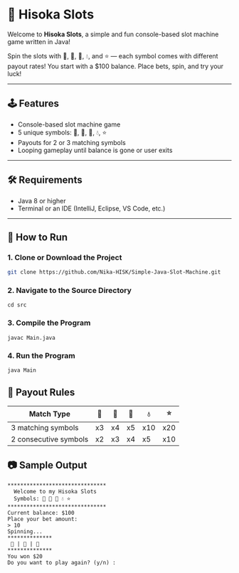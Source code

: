 # 🎰 Hisoka Slots

Welcome to **Hisoka Slots**, a simple and fun console-based slot machine game written in Java!

Spin the slots with 🍒, 🍉, 🍋, 💧, and ⭐ — each symbol comes with different payout rates! You start with a $100 balance. Place bets, spin, and try your luck!

---

## 🕹️ Features

- Console-based slot machine game
- 5 unique symbols: 🍒, 🍉, 🍋, 💧, ⭐
- Payouts for 2 or 3 matching symbols
- Looping gameplay until balance is gone or user exits

---

## 🛠 Requirements

- Java 8 or higher
- Terminal or an IDE (IntelliJ, Eclipse, VS Code, etc.)

---

## 🚀 How to Run

### 1. Clone or Download the Project

```bash
git clone https://github.com/Nika-HISK/Simple-Java-Slot-Machine.git
```
### 2. Navigate to the Source Directory
```
cd src
```
### 3. Compile the Program
```
javac Main.java
```
### 4. Run the Program
```bash
java Main
```

## 💸 Payout Rules
| Match Type            | 🍒 | 🍉 | 🍋 | 💧  | ⭐   |
| --------------------- | -- | -- | -- | --- | --- |
| 3 matching symbols    | x3 | x4 | x5 | x10 | x20 |
| 2 consecutive symbols | x2 | x3 | x4 | x5  | x10 |

## 📷 Sample Output
```
*******************************
  Welcome to my Hisoka Slots
  Symbols: 🍒 🍉 🍋 💧 ⭐
*******************************
Current balance: $100
Place your bet amount:
> 10
Spinning...
**************
 🍒 | 🍒 | 🍋
**************
You won $20
Do you want to play again? (y/n) :
```
